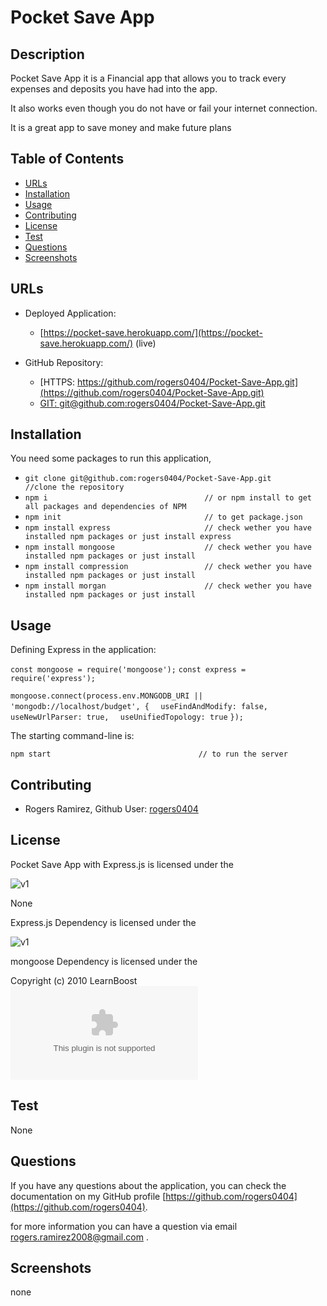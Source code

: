 # Pocket Save App

## Description 

Pocket Save App it is a Financial app that allows you to track every expenses and deposits you have had into the app.

It also works even though you do not have or fail your internet connection. 

It is a great app to save money and make future plans 


## Table of Contents

* [URLs](#urls)
* [Installation](#installation)
* [Usage](#usage)
* [Contributing](#Contributing)
* [License](#license)
* [Test](#Test)
* [Questions](#questions)
* [Screenshots](#screenshots)


## URLs

* Deployed Application: 
    - [https://pocket-save.herokuapp.com/](https://pocket-save.herokuapp.com/) (live)

* GitHub Repository:
    - [HTTPS: https://github.com/rogers0404/Pocket-Save-App.git](https://github.com/rogers0404/Pocket-Save-App.git)
    - [GIT: git@github.com:rogers0404/Pocket-Save-App.git](git@github.com:rogers0404/Pocket-Save-App.git)


## Installation

You need some packages to run this application, 

- `git clone git@github.com:rogers0404/Pocket-Save-App.git        //clone the repository`
- `npm i                                   // or npm install to get all packages and dependencies of NPM`
- `npm init                                // to get package.json`
- `npm install express                     // check wether you have installed npm packages or just install express`
- `npm install mongoose                    // check wether you have installed npm packages or just install`
- `npm install compression                 // check wether you have installed npm packages or just install`
- `npm install morgan                      // check wether you have installed npm packages or just install`

## Usage 

Defining Express in the application:

`const mongoose = require('mongoose');`
`const express = require('express');`

`mongoose.connect(process.env.MONGODB_URI || 'mongodb://localhost/budget', {`
`  useFindAndModify: false,`
`  useNewUrlParser: true,`
`  useUnifiedTopology: true`
`});`

The starting command-line is:

`npm start                                 // to run the server`

## Contributing

* Rogers Ramirez, Github User: [rogers0404](http://github.com/rogers0404)


## License

Pocket Save App with Express.js is licensed under the

![v1](https://img.shields.io/static/v1?label=License&message=None&color=inactive&&style=plastic)

None

Express.js Dependency is licensed under the

![v1](https://img.shields.io/static/v1?label=License&message=MIT&color=green&&style=plastic)

mongoose Dependency is licensed under the

Copyright (c) 2010 LearnBoost ![v1](<dev@learnboost.com>)

## Test

None

## Questions

If you have any questions about the application, you can check the documentation on my GitHub profile [https://github.com/rogers0404](https://github.com/rogers0404).

for more information you can have a question via email [rogers.ramirez2008@gmail.com](rogers.ramirez2008@gmail.com)  .


## Screenshots

none